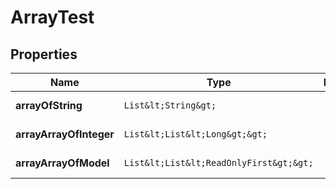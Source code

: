 

# ArrayTest


## Properties

Name | Type | Description | Notes
------------ | ------------- | ------------- | -------------
**arrayOfString** | `List&lt;String&gt;` |  |  [optional property]
**arrayArrayOfInteger** | `List&lt;List&lt;Long&gt;&gt;` |  |  [optional property]
**arrayArrayOfModel** | `List&lt;List&lt;ReadOnlyFirst&gt;&gt;` |  |  [optional property]







